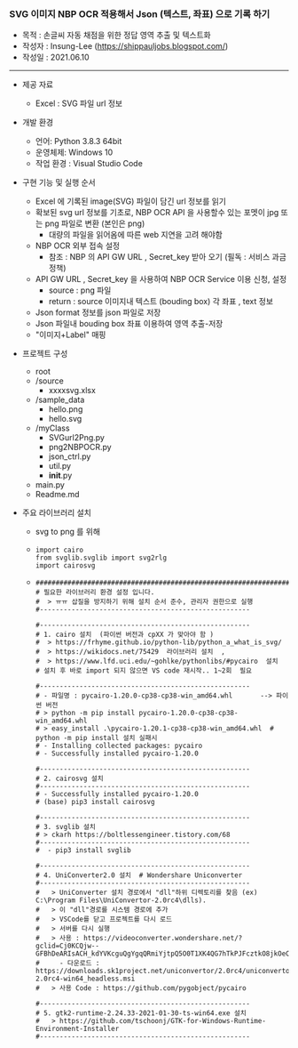 ### **SVG 이미지 NBP OCR 적용해서 Json (텍스트, 좌표) 으로 기록 하**기

* 목적 : 손글씨 자동 채점을 위한 정답 영역 추출 및 텍스트화
* 작성자 : Insung-Lee  (https://shippauljobs.blogspot.com/)
* 작성일 : 2021.06.10

---

* 제공 자료
  * Excel : SVG 파일 url 정보
* 개발 환경
  * 언어: Python 3.8.3 64bit
  * 운영체제: Windows 10
  * 작업 환경 : Visual Studio Code

* 구현 기능 및 실행 순서
  * Excel 에 기록된 image(SVG) 파일이 담긴  url 정보를 읽기
  * 확보된 svg url 정보를 기초로, NBP OCR API 을 사용할수 있는 포멧이 jpg 또는 png 파일로 변환 (본인은 png)
    * 대량의 파일을 읽어옴에 따른 web 지연을 고려 해야함
  * NBP OCR 외부 접속 설정
    * 참조 : NBP 의 API GW URL , Secret_key 받아 오기  (필독 : 서비스  과금 정책)
  * API GW URL , Secret_key 을 사용하여 NBP OCR Service 이용 신청, 설정
    * source : png 파일
    * return  : source 이미지내 텍스트 (bouding box) 각 좌표 , text 정보
  * Json format 정보를 json 파일로 저장
  * Json 파일내 bouding box 좌표 이용하여 영역 추출-저장
  * "이미지+Label" 매핑
* 프로젝트 구성
  * root
  * /source
    * xxxxsvg.xlsx
  * /sample_data
    * hello.png
    * hello.svg
  * /myClass
    * SVGurl2Png.py
    * png2NBPOCR.py
    * json_ctrl.py
    * util.py
    * __init__.py
  * main.py
  * Readme.md
* 주요 라이브러리 설치
  * svg to png 를 위해
  * ```
    import cairo
    from svglib.svglib import svg2rlg 
    import cairosvg
    ```
  * ```
    ######################################################################
    # 필요한 라이브러리 환경 설정 입니다.
    #  > ㅠㅠ 삽질을 방지하기 위해 설치 순서 준수, 관리자 권한으로 실행 
    #-----------------------------------------------------

    #-----------------------------------------------------
    # 1. cairo 설치  (파이썬 버전과 cpXX 가 맞아야 함 )
    #  > https://frhyme.github.io/python-lib/python_a_what_is_svg/
    #  > https://wikidocs.net/75429  라이브러리 설치  ,
    #  > https://www.lfd.uci.edu/~gohlke/pythonlibs/#pycairo  설치
    # 설치 후 바로 import 되지 않으면 VS code 재시작.. 1~2회  필요

    #-----------------------------------------------------
    # - 파일명 : pycairo-1.20.0-cp38-cp38-win_amd64.whl       --> 파이썬 버전
    # > python -m pip install pycairo-1.20.0-cp38-cp38-win_amd64.whl
    # > easy_install .\pycairo-1.20.1-cp38-cp38-win_amd64.whl  # python -m pip install 설치 실패시
    # - Installing collected packages: pycairo
    # - Successfully installed pycairo-1.20.0

    #-----------------------------------------------------
    # 2. cairosvg 설치
    #-----------------------------------------------------
    # - Successfully installed pycairo-1.20.0
    # (base) pip3 install cairosvg

    #-----------------------------------------------------
    # 3. svglib 설치
    # > ckarh https://boltlessengineer.tistory.com/68
    #-----------------------------------------------------
    #  - pip3 install svglib

    #-----------------------------------------------------
    # 4. UniConverter2.0 설치  # Wondershare Uniconverter
    #-----------------------------------------------------
    #   > UniConverter 설치 경로에서 "dll"하위 디렉토리를 찾음 (ex) C:\Program Files\UniConvertor-2.0rc4\dlls).
    #   > 이 "dll"경로를 시스템 경로에 추가
    #   > VSCode를 닫고 프로젝트를 다시 로드
    #   > 서버를 다시 실행
    #   > 사용 : https://videoconverter.wondershare.net/?gclid=Cj0KCQjw--GFBhDeARIsACH_kdYVKcguQgYgqQRmiYjtpQ5O0T1XK4QG7hTkPJFcztkO8jkOeCnmF2gaAqWmEALw_wcB&gclsrc=aw.ds 
    #     - 다운로드 : https://downloads.sk1project.net/uniconvertor/2.0rc4/uniconvertor-2.0rc4-win64_headless.msi 
    #   > 사용 Code : https://github.com/pygobject/pycairo

    #-----------------------------------------------------
    # 5. gtk2-runtime-2.24.33-2021-01-30-ts-win64.exe 설치
    #   > https://github.com/tschoonj/GTK-for-Windows-Runtime-Environment-Installer
    #-----------------------------------------------------
    ```

